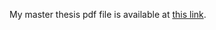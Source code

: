 


My master thesis pdf file is available at [this link](https://arxiv.org/abs/2109.06759).








